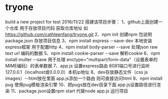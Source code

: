 # tryone
build a new project for test 2016/11/22
搭建该项目步骤：
1、github上面创建一个仓库 用于存放项目代码 获取仓库地址 如 https://github.com/cathleenfang/tryone.git
2、npm init 创建npm 包说明 package.json 存放项目信息
3、npm install express --save-dev 本地安装express框架 用于配置http
4、npm install body-parser --save 处理json raw text url 编码的数据
5、npm install cookie-parser --save 解析cookie
6、npm install multer --save 用于处理 enctype="multipart/form-data"（设置表单的MIME编码）的表单数据
7、app.js 设置express路由 8081端口号进行监听 127.0.0.1（localhost或0.0.0.0）本机ip地址 
8、dev存放静态文件（css js images）--html放在里面 app.js添加一个路由 则可直接访问html
9、npm install pug 使用pug模板渲染引擎
10、把pugs放在dev目录下面 app.js设置路径进行渲染 
11、package.json设置npm start 代替node app.js 运行项目
